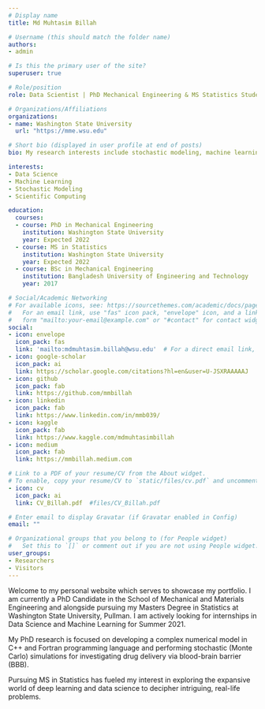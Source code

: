 ```yaml
---
# Display name
title: Md Muhtasim Billah

# Username (this should match the folder name)
authors:
- admin

# Is this the primary user of the site?
superuser: true

# Role/position
role: Data Scientist | PhD Mechanical Engineering & MS Statistics Student

# Organizations/Affiliations
organizations:
- name: Washington State University
  url: "https://mme.wsu.edu"

# Short bio (displayed in user profile at end of posts)
bio: My research interests include stochastic modeling, machine learning and data science.

interests:
- Data Science
- Machine Learning
- Stochastic Modeling
- Scientific Computing

education:
  courses:
  - course: PhD in Mechanical Engineering
    institution: Washington State University
    year: Expected 2022
  - course: MS in Statistics
    institution: Washington State University 
    year: Expected 2022
  - course: BSc in Mechanical Engineering
    institution: Bangladesh University of Engineering and Technology
    year: 2017

# Social/Academic Networking
# For available icons, see: https://sourcethemes.com/academic/docs/page-builder/#icons
#   For an email link, use "fas" icon pack, "envelope" icon, and a link in the
#   form "mailto:your-email@example.com" or "#contact" for contact widget.
social:
- icon: envelope
  icon_pack: fas
  link: 'mailto:mdmuhtasim.billah@wsu.edu'  # For a direct email link, use "mailto:test@example.org".
- icon: google-scholar
  icon_pack: ai
  link: https://scholar.google.com/citations?hl=en&user=U-JSXRAAAAAJ
- icon: github
  icon_pack: fab
  link: https://github.com/mmbillah 
- icon: linkedin
  icon_pack: fab
  link: https://www.linkedin.com/in/mmb039/
- icon: kaggle
  icon_pack: fab
  link: https://www.kaggle.com/mdmuhtasimbillah
- icon: medium
  icon_pack: fab
  link: https://mmbillah.medium.com

# Link to a PDF of your resume/CV from the About widget.
# To enable, copy your resume/CV to `static/files/cv.pdf` and uncomment the lines below.
- icon: cv
  icon_pack: ai
  link: CV_Billah.pdf  #files/CV_Billah.pdf

# Enter email to display Gravatar (if Gravatar enabled in Config)
email: ""

# Organizational groups that you belong to (for People widget)
#   Set this to `[]` or comment out if you are not using People widget.
user_groups:
- Researchers
- Visitors
---
```


Welcome to my personal website which serves to showcase my portfolio. I am currently a PhD Candidate in the School of Mechanical and Materials Engineering and alongside pursuing my Masters Degree in Statistics at Washington State University, Pullman. I am actively looking for internships in Data Science and Machine Learning for Summer 2021.

My PhD research is focused on developing a complex numerical model in C++ and Fortran programming language and performing stochastic (Monte Carlo) simulations for investigating drug delivery via blood-brain barrier (BBB).

Pursuing MS in Statistics has fueled my interest in exploring the expansive world of deep learning and data science to decipher intriguing, real-life problems. 
